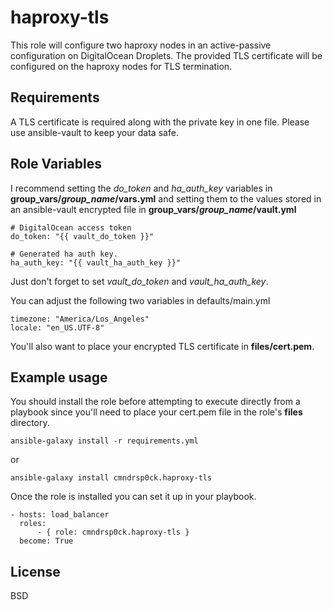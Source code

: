 haproxy-tls
=========

This role will configure two haproxy nodes in an active-passive configuration on DigitalOcean Droplets. The provided TLS certificate will be configured on the haproxy nodes for TLS termination.

Requirements
------------

A TLS certificate is required along with the private key in one file. Please use ansible-vault to keep your data safe.

Role Variables
--------------

I recommend setting the *do_token* and *ha_auth_key* variables in **group_vars/*group_name*/vars.yml** and setting them to the values stored in an ansible-vault encrypted file in **group_vars/*group_name*/vault.yml**

    # DigitalOcean access token
    do_token: "{{ vault_do_token }}"

    # Generated ha auth key.
    ha_auth_key: "{{ vault_ha_auth_key }}"

Just don't forget to set *vault_do_token* and *vault_ha_auth_key*.

You can adjust the following two variables in defaults/main.yml

    timezone: "America/Los_Angeles"
    locale: "en_US.UTF-8"

You'll also want to place your encrypted TLS certificate in **files/cert.pem**.


Example usage
----------------

You should install the role before attempting to execute directly from a playbook since you'll need to place your cert.pem file in the role's **files** directory.

    ansible-galaxy install -r requirements.yml

or

    ansible-galaxy install cmndrsp0ck.haproxy-tls

Once the role is installed you can set it up in your playbook.

    - hosts: load_balancer
      roles:
          - { role: cmndrsp0ck.haproxy-tls }
      become: True

License
-------

BSD
